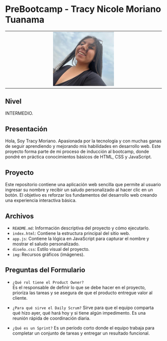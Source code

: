 # PreBootcamp - Tracy Nicole Moriano Tuanama
<table align="center">
    <tr>
        <td align="center" style="width: 25%;">
            <img src="img/fototracy.jpeg" style="width: 40%; height: auto;"/>
        </td>
    </tr>
</table>

## Nivel
INTERMEDIO.

## Presentación
Hola, Soy Tracy Moriano.
Apasionada por la tecnología y con muchas ganas de seguir aprendiendo y mejorando mis habilidades en desarrollo web.
Este proyecto forma parte de mi proceso de inducción al bootcamp, donde pondré en práctica conocimientos básicos de HTML, CSS y JavaScript. 

## Proyecto
Este repositorio contiene una aplicación web sencilla que permite al usuario ingresar su nombre y recibir un saludo personalizado al hacer clic en un botón.
El objetivo es reforzar los fundamentos del desarrollo web creando una experiencia interactiva básica.

## Archivos
- `README.md`: Información descriptiva del proyecto y cómo ejecutarlo.
- `index.html`: Contiene la estructura principal del sitio web.
- `app.js`: Contiene la lógica en JavaScript para capturar el nombre y mostrar el saludo personalizado.
- `diseño.css`: Estilo visual del proyecto.
- `img`: Recursos gráficos (imágenes). 

## Preguntas del Formulario
- `¿Qué rol tiene el Product Owner?` <br> 
Es el responsable de definir lo que se debe hacer en el proyecto, prioriza las tareas y se asegura de que el producto entregue valor al cliente.

- `¿Para qué sirve el Daily Scrum?`
Sirve para que el equipo comparta qué hizo ayer, qué hará hoy y si tiene algún impedimento. Es una reunión rápida de coordinación diaria.

- `¿Qué es un Sprint?`
Es un período corto donde el equipo trabaja para completar un conjunto de tareas y entregar un resultado funcional.